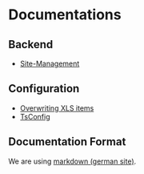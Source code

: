 # Documentations

## Backend 
- [Site-Management](./Backend/backend-site-management.md)

## Configuration
- [Overwriting XLS items](./Configuration/overwriting-xlf-items.md)
- [TsConfig](./Configuration/tsconfig.md)

## Documentation Format
We are using [markdown (german site)](http://markdown-syntax.de).

